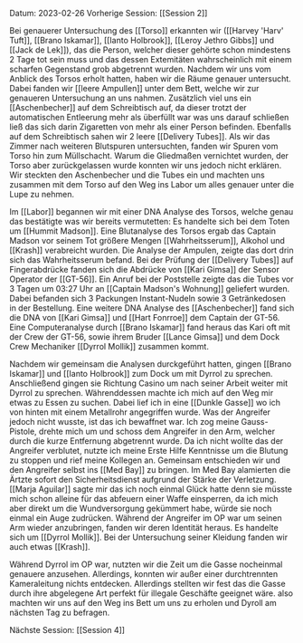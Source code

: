 Datum: 2023-02-26
Vorherige Session: [[Session 2]]

Bei genauerer Untersuchung des [[Torso]] erkannten wir ([[Harvey 'Harv' Tuft]], [[Brano Iskamar]], [[Ianto Holbrook]], [[Leroy Jethro Gibbs]] und [[Jack de Lek]]), das die Person, welcher dieser gehörte schon mindestens 2 Tage tot sein muss und das dessen Extemitäten wahrscheinlich mit einem scharfen Gegenstand grob abgetrennt wurden.
Nachdem wir uns vom Anblick des Torsos erholt hatten, haben wir die Räume genauer untersucht. Dabei fanden wir [[leere Ampullen]] unter dem Bett, welche wir zur genaueren Untersuchung an uns nahmen. Zusätzlich viel uns ein [[Aschenbecher]] auf dem Schreibtisch auf, da dieser trotzt der automatischen Entleerung mehr als überfüllt war was uns darauf schließen ließ das sich darin Zigaretten von mehr als einer Person befinden. Ebenfalls auf dem Schreibtisch sahen wir 2 leere [[Delivery Tubes]]. Als wir das Zimmer nach weiteren Blutspuren untersuchten, fanden wir Spuren vom Torso hin zum Müllschacht. Warum die Gliedmaßen vernichtet wurden, der Torso aber zurückgelassen wurde konnten wir uns jedoch nicht erklären.
Wir steckten den Aschenbecher und die Tubes ein und machten uns zusammen mit dem Torso auf den Weg ins Labor um alles genauer unter die Lupe zu nehmen.

Im [[Labor]] begannen wir mit einer DNA Analyse des Torsos, welche genau das bestätigte was wir bereits vermutetten: Es handelte sich bei dem Toten um [[Hummit Madson]].
Eine Blutanalyse des Torsos ergab das Captain Madson vor seinem Tot größere Mengen [[Wahrheitsserum]], Alkohol und [[Krash]] verabreicht wurden. Die Analyse der Ampulen, zeigte das dort drin sich das Wahrheitsserum befand.
Bei der Prüfung der [[Delivery Tubes]] auf Fingerabdrücke fanden sich die Abdrücke von [[Kari Gimsa]] der Sensor Operator der [[GT-56]]. Ein Anruf bei der Poststelle zeigte das die Tubes vor 3 Tagen um 03:27 Uhr an [[Captain Madson's Wohnung]] geliefert wurden. Dabei befanden sich 3 Packungen Instant-Nudeln sowie 3 Getränkedosen in der Bestellung.
Eine weitere DNA Analyse des [[Aschenbecher]] fand sich die DNA von [[Kari Gimsa]] und [[Hart Fonrroe]] dem Captain der GT-56. Eine Computeranalyse durch [[Brano Iskamar]] fand heraus das Kari oft mit der Crew der GT-56, sowie ihrem Bruder [[Lance Gimsa]] und dem Dock Crew Mechaniker [[Dyrrol Mollik]] zusammen kommt.

Nachdem wir gemeinsam die Analysen durckgeführt hatten, gingen [[Brano Iskamar]] und [[Ianto Holbrook]] zum Dock um mit Dyrrol zu sprechen. Anschließend gingen sie Richtung Casino um nach seiner Arbeit weiter mit Dyrrol zu sprechen.
Währenddessen machte ich mich auf den Weg mir etwas zu Essen zu suchen. Dabei lief ich in eine [[Dunkle Gasse]] wo ich von hinten mit einem Metallrohr angegriffen wurde. Was der Angreifer jedoch nicht wusste, ist das ich bewaffnet war. Ich zog meine Gauss-Pistole, drehte mich um und schoss dem Angreifer in den Arm, welcher durch die kurze Entfernung abgetrennt wurde. Da ich nicht wollte das der Angreifer verblutet, nutzte ich meine Erste Hilfe Kenntnisse um die Blutung zu stoppen und rief meine Kollegen an.
Gemeinsam entschieden wir und den Angreifer selbst ins [[Med Bay]] zu bringen. Im Med Bay alamierten die Ärtzte sofort den Sicherheitsdienst aufgrund der Stärke der Verletzung. [[Marja Aguilar]] sagte mir das ich noch einmal Glück hatte denn sie müsste mich schon alleine für das abfeuern einer Waffe einsperren, da ich mich aber direkt um die Wundversorgung gekümmert habe, würde sie noch einmal ein Auge zudrücken.
Während der Angreifer im OP war um seinen Arm wieder anzubringen, fanden wir deren Identität heraus. Es handelte sich um [[Dyrrol Mollik]]. Bei der Untersuchung seiner Kleidung fanden wir auch etwas [[Krash]].

Während Dyrrol im OP war, nutzten wir die Zeit um die Gasse nocheinmal genauere anzusehen. Allerdings, konnten wir außer einer durchtrennten Kameraleitung nichts entdecken. Allerdings stellten wir fest das die Gasse durch ihre abgelegene Art perfekt für illegale Geschäfte geeignet wäre. also machten wir uns auf den Weg ins Bett um uns zu erholen und Dyroll am nächsten Tag zu befragen.

Nächste Session: [[Session 4]]